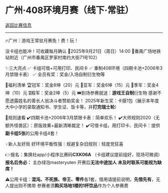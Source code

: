 # 广州·408环境月赛（线下·常驻）

[返回比赛信息](../../../../Competitions.html)  

---

🔥广州｜游戏王常驻月赛免！费！玩！

没卡组也能冲！可收藏每月确认
📅2025年9月21日（周日）14:00
📍番禺广场地铁站附近（广州市番禺区罗家村南约大街71号102）

✨三大亮点
✅ 卡组可借+可用打印、民间卡
✅ 重制408环境（四期卡池+2006年3月禁限卡表）
✅ 全员有奖：奖金/入场自制衍生物等

🎁福利清单
🏆冠军：奖金8坤（20）元
🥈亚军：奖金6坤（15）元
🥉季军：奖金4坤（10）元
🎖殿军：奖金2坤（5）元
🎟到场参赛就送：**游戏王自制**衍生物
感谢不愿透露姓名的善长人翁决斗者赞助奖金！
2025年新生奖：卡膜1包（展示本年度大中小学的录取通知书、学生证、饭卡等，并**打完瑞士轮**）

📜规则速看
✔️四期卡池+2006年3月禁限卡表：简单欢乐！
✔️大师规则2020（无额外怪兽区）：原版效果+最新清晰裁定！
✔️可借卡组，用打印卡、民间卡：提供**副卡组5张**的公用卡组4套！

💡新人友好局
好环境平衡性强｜规避复杂旧规则｜轻度党狂喜

👉报名：集换社app/小程序比赛码**CXK06A**
（卡组建议提前组好，现场可微调）
**报名后务必：**
主办绿泡masteryuten
开赛后**无法中途加人**
**未及时联系可能视为缺席！**

⚠️公用卡组：**混沌、不死族、帝王、零件**各1套，借用请提前说明，**先借先有**，无人提出则不携带
参赛者须**购买场地1楼的1杯饮品**作为个人参赛费
